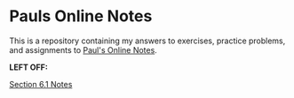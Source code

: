 # Pauls Online Notes

This is a repository containing my answers to exercises, practice problems, and
assignments to [Paul's Online Notes](https://tutorial.math.lamar.edu/).

**LEFT OFF:**

[Section 6.1 Notes](https://tutorial.math.lamar.edu/Classes/Alg/ExpFunctions.aspx)
